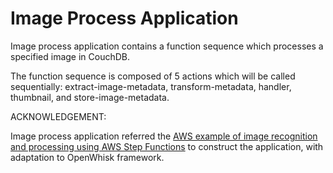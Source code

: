 # Image Process Application

Image process application contains a function sequence which processes a specified image in CouchDB.

The function sequence is composed of 5 actions which will be called sequentially: extract-image-metadata, transform-metadata, handler, thumbnail, and store-image-metadata.

ACKNOWLEDGEMENT:

Image process application referred the [AWS example of image recognition and processing using AWS Step Functions](https://github.com/aws-samples/lambda-refarch-imagerecognition) to construct the application, with adaptation to OpenWhisk framework.
